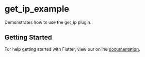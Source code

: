 # get_ip_example

Demonstrates how to use the get_ip plugin.

## Getting Started

For help getting started with Flutter, view our online
[documentation](https://flutter.io/).
